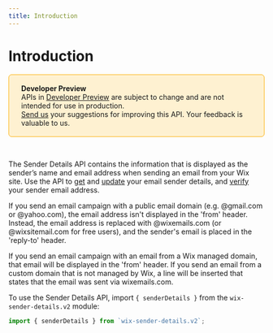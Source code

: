 ```yaml
---
title: Introduction
---
```


# Introduction

<div style="background-color: #FEF1D1; padding: 18px 24px; border-radius: 6px; border: 1px solid #FDB10C; box-sizing: border-box; display: inline-block">
    <b>Developer Preview</b>
    <br/>
    <span>APIs in <a href="https://www.wix.com/velo/reference/api-overview/developer-preview">Developer Preview</a> are subject to change and are not intended for use in production.<br/><a href="mailto:velo-preview-feedback@wix.com">Send us</a> your suggestions for improving this API. Your feedback is valuable to us.</span>
</div>

&nbsp;
<!--
> **Note:**
> This module is [universal](/api-overview/api-versions#universal-modules). Functions in this module can run on both the backend and frontend, unless specified otherwise.
--> 


The Sender Details API contains the information that is displayed as the sender’s name and email address when sending an email from your Wix site. Use the API to [get](wix-sender-details-v2/senderdetails/getsenderdetails) and [update](wix-sender-details-v2/senderdetails/updatesenderdetails) your email sender details, and [verify](wix-sender-details-v2/senderdetails/verifyemail) your sender email address.

If you send an email campaign with a public email domain (e.g. @gmail.com or @yahoo.com), the email address isn't displayed in the 'from' header. Instead, the email address is replaced with @wixemails.com (or @wixsitemail.com for free users), and the sender's email is placed in the 'reply-to' header.

If you send an email campaign with an email from a Wix managed domain, that email will be displayed in the 'from' header. If you send an email from a custom domain that is not managed by Wix, a line will be inserted that states that the email was sent via wixemails.com.

To use the Sender Details API, import `{ senderDetails }` from the `wix-sender-details.v2` module:

```js
import { senderDetails } from `wix-sender-details.v2`; 
```
